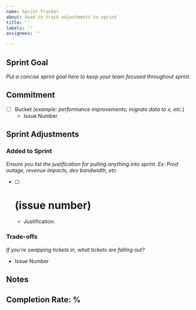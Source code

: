 ```yaml
---
name: Sprint Tracker
about: Used to track adjustments to sprint
title: ''
labels: ''
assignees: ''

---
```


## Sprint Goal
_Put a concise sprint goal here to keep your team focused throughout sprint._

## Commitment
- [ ] Bucket _(example: performance improvements, migrate data to x, etc._)
  - Issue Number


## Sprint Adjustments


### Added to Sprint
_Ensure you list the justification for pulling anything into sprint. Ex: Prod outage, revenue impacts, dev bandwidth, etc._
- [ ] # (issue number)
    - Justification:

### Trade-offs
_If you're swapping tickets in, what tickets are falling out?_
- Issue Number

## Notes


## Completion Rate: %
